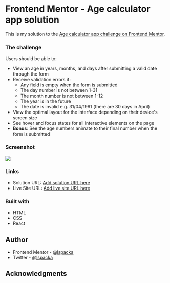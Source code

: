 # Frontend Mentor - Age calculator app solution

This is my solution to the [Age calculator app challenge on Frontend Mentor](https://www.frontendmentor.io/challenges/age-calculator-app-dF9DFFpj-Q).  

### The challenge

Users should be able to:

- View an age in years, months, and days after submitting a valid date through the form
- Receive validation errors if:
  - Any field is empty when the form is submitted
  - The day number is not between 1-31
  - The month number is not between 1-12
  - The year is in the future
  - The date is invalid e.g. 31/04/1991 (there are 30 days in April)
- View the optimal layout for the interface depending on their device's screen size
- See hover and focus states for all interactive elements on the page
- **Bonus**: See the age numbers animate to their final number when the form is submitted

### Screenshot

![](./screenshot.jpg)


### Links

- Solution URL: [Add solution URL here](https://www.frontendmentor.io/solutions/age-calculator-app-html-css-react-CrHgAy2YMl)
- Live Site URL: [Add live site URL here](https://lspacka.github.io/Age-calculator/)

### Built with

- HTML
- CSS
- React

## Author

- Frontend Mentor - [@lspacka](https://www.frontendmentor.io/profile/lspacka)
- Twitter - [@lspacka](https://www.twitter.com/lspacka)

## Acknowledgments

